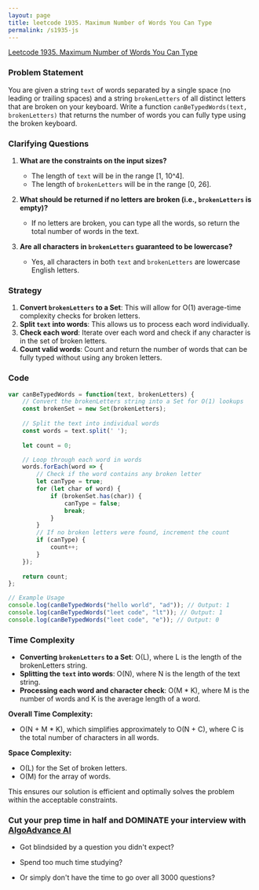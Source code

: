 ```yaml
---
layout: page
title: leetcode 1935. Maximum Number of Words You Can Type
permalink: /s1935-js
---
```

[Leetcode 1935. Maximum Number of Words You Can Type](https://algoadvance.github.io/algoadvance/l1935)
### Problem Statement

You are given a string `text` of words separated by a single space (no leading or trailing spaces) and a string `brokenLetters` of all distinct letters that are broken on your keyboard. Write a function `canBeTypedWords(text, brokenLetters)` that returns the number of words you can fully type using the broken keyboard.

### Clarifying Questions
1. **What are the constraints on the input sizes?**
   - The length of `text` will be in the range [1, 10^4].
   - The length of `brokenLetters` will be in the range [0, 26].

2. **What should be returned if no letters are broken (i.e., `brokenLetters` is empty)?**
   - If no letters are broken, you can type all the words, so return the total number of words in the text.

3. **Are all characters in `brokenLetters` guaranteed to be lowercase?**
   - Yes, all characters in both `text` and `brokenLetters` are lowercase English letters.

### Strategy

1. **Convert `brokenLetters` to a Set**: This will allow for O(1) average-time complexity checks for broken letters.
2. **Split `text` into words**: This allows us to process each word individually.
3. **Check each word**: Iterate over each word and check if any character is in the set of broken letters. 
4. **Count valid words**: Count and return the number of words that can be fully typed without using any broken letters.

### Code

```javascript
var canBeTypedWords = function(text, brokenLetters) {
    // Convert the brokenLetters string into a Set for O(1) lookups
    const brokenSet = new Set(brokenLetters);
    
    // Split the text into individual words
    const words = text.split(' ');
    
    let count = 0;

    // Loop through each word in words
    words.forEach(word => {
        // Check if the word contains any broken letter
        let canType = true;
        for (let char of word) {
            if (brokenSet.has(char)) {
                canType = false;
                break;
            }
        }
        // If no broken letters were found, increment the count
        if (canType) {
            count++;
        }
    });
    
    return count;
};

// Example Usage
console.log(canBeTypedWords("hello world", "ad")); // Output: 1
console.log(canBeTypedWords("leet code", "lt")); // Output: 1
console.log(canBeTypedWords("leet code", "e")); // Output: 0
```

### Time Complexity

- **Converting `brokenLetters` to a Set**: O(L), where L is the length of the brokenLetters string.
- **Splitting the `text` into words**: O(N), where N is the length of the text string.
- **Processing each word and character check**: O(M * K), where M is the number of words and K is the average length of a word.

**Overall Time Complexity:**
- O(N + M * K), which simplifies approximately to O(N + C), where C is the total number of characters in all words.

**Space Complexity:** 
- O(L) for the Set of broken letters.
- O(M) for the array of words.

This ensures our solution is efficient and optimally solves the problem within the acceptable constraints.


### Cut your prep time in half and DOMINATE your interview with [AlgoAdvance AI](https://algoAdvance.com)

- Got blindsided by a question you didn't expect?

- Spend too much time studying?

- Or simply don't have the time to go over all 3000 questions?

